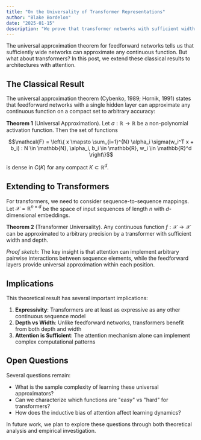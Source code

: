 ```yaml
---
title: "On the Universality of Transformer Representations"
author: "Blake Bordelon"
date: "2025-01-15"
description: "We prove that transformer networks with sufficient width and depth can approximate any continuous sequence-to-sequence function, extending classical universality results to the attention mechanism."
---
```


The universal approximation theorem for feedforward networks tells us that sufficiently wide networks can approximate any continuous function. But what about transformers? In this post, we extend these classical results to architectures with attention.

## The Classical Result

The universal approximation theorem (Cybenko, 1989; Hornik, 1991) states that feedforward networks with a single hidden layer can approximate any continuous function on a compact set to arbitrary accuracy:

**Theorem 1** (Universal Approximation). Let $\sigma: \mathbb{R} \to \mathbb{R}$ be a non-polynomial activation function. Then the set of functions

$$\mathcal{F} = \left\{ x \mapsto \sum_{i=1}^{N} \alpha_i \sigma(w_i^T x + b_i) : N \in \mathbb{N}, \alpha_i, b_i \in \mathbb{R}, w_i \in \mathbb{R}^d \right\}$$

is dense in $C(K)$ for any compact $K \subset \mathbb{R}^d$.

## Extending to Transformers

For transformers, we need to consider sequence-to-sequence mappings. Let $\mathcal{X} = \mathbb{R}^{n \times d}$ be the space of input sequences of length $n$ with $d$-dimensional embeddings.

**Theorem 2** (Transformer Universality). Any continuous function $f: \mathcal{X} \to \mathcal{X}$ can be approximated to arbitrary precision by a transformer with sufficient width and depth.

*Proof sketch*: The key insight is that attention can implement arbitrary pairwise interactions between sequence elements, while the feedforward layers provide universal approximation within each position.

## Implications

This theoretical result has several important implications:

1. **Expressivity**: Transformers are at least as expressive as any other continuous sequence model
2. **Depth vs Width**: Unlike feedforward networks, transformers benefit from both depth and width
3. **Attention is Sufficient**: The attention mechanism alone can implement complex computational patterns

## Open Questions

Several questions remain:
- What is the sample complexity of learning these universal approximators?
- Can we characterize which functions are "easy" vs "hard" for transformers?
- How does the inductive bias of attention affect learning dynamics?

In future work, we plan to explore these questions through both theoretical analysis and empirical investigation. 